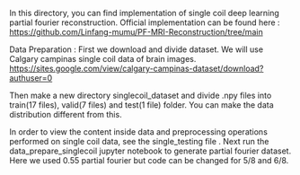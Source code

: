In this directory, you can find implementation of single coil deep learning partial fourier reconstruction.
Official implementation can be found here : https://github.com/Linfang-mumu/PF-MRI-Reconstruction/tree/main

Data Preparation :
First we download and divide dataset. We will use Calgary campinas single coil data of brain images. 
https://sites.google.com/view/calgary-campinas-dataset/download?authuser=0

Then make a new directory singlecoil_dataset and divide .npy files into train(17 files), valid(7 files) and test(1 file) folder.
You can make the data distribution different from this.
 
In order to view the content inside data and preprocessing operations performed on single coil data, see the single_testing file . Next run the data_prepare_singlecoil jupyter notebook to generate partial fourier dataset. Here we used 0.55 partial fourier but code can be changed for 5/8 and 6/8. 

